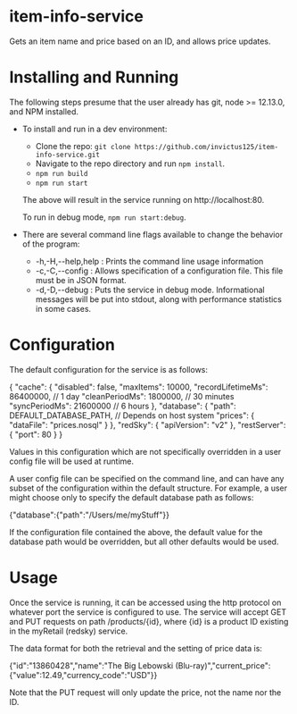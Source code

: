 # item-info-service
Gets an item name and price based on an ID, and allows price updates.

# Installing and Running

The following steps presume that the user already has git, node >= 12.13.0, and NPM installed.

* To install and run in a dev environment:
  - Clone the repo: `git clone https://github.com/invictus125/item-info-service.git`
  - Navigate to the repo directory and run `npm install`.
  - `npm run build`
  - `npm run start`

  The above will result in the service running on http://localhost:80.

  To run in debug mode, `npm run start:debug`.

* There are several command line flags available to change the behavior of the program:
  - -h,-H,--help,help : Prints the command line usage information
  - -c,-C,--config : Allows specification of a configuration file. This file must be in JSON format.
  - -d,-D,--debug : Puts the service in debug mode. Informational messages will be put into stdout, along with performance statistics in some cases.

# Configuration

The default configuration for the service is as follows:

{
  "cache": {
    "disabled": false,
    "maxItems": 10000,
    "recordLifetimeMs": 86400000, // 1 day
    "cleanPeriodMs": 1800000, // 30 minutes
    "syncPeriodMs": 21600000 // 6 hours
  },
  "database": {
    "path": DEFAULT_DATABASE_PATH, // Depends on host system
    "prices": {
      "dataFile": "prices.nosql"
    }
  },
  "redSky": {
    "apiVersion": "v2"
  },
  "restServer": {
    "port": 80
  }
}

Values in this configuration which are not specifically overridden in a user config file will be used at runtime.

A user config file can be specified on the command line, and can have any subset of the configuration within the default structure. For example, a user might choose only to specify the default database path as follows:

{"database":{"path":"/Users/me/myStuff"}}

If the configuration file contained the above, the default value for the database path would be overridden, but all other defaults would be used.

# Usage

Once the service is running, it can be accessed using the http protocol on whatever port the service is configured to use.  The service will accept GET and PUT requests on path /products/{id}, where {id} is a product ID existing in the myRetail (redsky) service.

The data format for both the retrieval and the setting of price data is:

{"id":"13860428","name":"The Big Lebowski (Blu-ray)","current_price":{"value":12.49,"currency_code":"USD"}}

Note that the PUT request will only update the price, not the name nor the ID.
